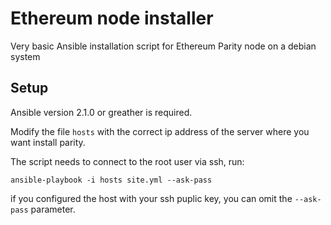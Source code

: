 # Ethereum node installer
Very basic Ansible installation script for Ethereum Parity node on a debian system

## Setup

Ansible version 2.1.0 or greather is required.

Modify the file `hosts` with the correct ip address of the server where you want install parity.

The script needs to connect to the root user via ssh, run:
```
ansible-playbook -i hosts site.yml --ask-pass
```

if you configured the host with your ssh puplic key, you can omit the `--ask-pass` parameter.

